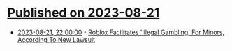 # [Published on 2023-08-21](index.md)

* [2023-08-21, 22:00:00](https://news.slashdot.org/story/23/08/21/2051234/roblox-facilitates-illegal-gambling-for-minors-according-to-new-lawsuit?utm_source=rss1.0mainlinkanon&utm_medium=feed) - [Roblox Facilitates 'Illegal Gambling' For Minors, According To New Lawsuit](https://news.slashdot.org/story/23/08/21/2051234/roblox-facilitates-illegal-gambling-for-minors-according-to-new-lawsuit?utm_source=rss1.0mainlinkanon&utm_medium=feed)
